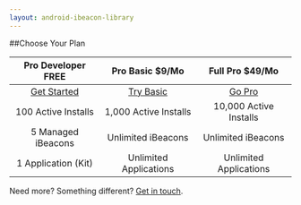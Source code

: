```yaml
---
layout: android-ibeacon-library
---
```


##Choose Your Plan

Pro Developer FREE  | Pro Basic $9/Mo       | Full Pro $49/Mo
:------------------:|:---------------------:|:---------:
<a href='http://www.proximitykit.com/android-download' class='btn-rad-blue'>Get Started</a>         | <a href='https://account.radiusnetworks.com/orders/new?sku=7&source=proximitykit&plan=android-developer' class='btn-rad-blue'>Try Basic</a>             | <a href='https://account.radiusnetworks.com/orders/new?sku=8&source=proximitykit&plan=android-developer' class='btn-rad-blue'>Go Pro</a>
100 Active Installs | 1,000 Active Installs | 10,000 Active Installs
5 Managed iBeacons  | Unlimited iBeacons    | Unlimited iBeacons
1 Application (Kit) | Unlimited Applications| Unlimited Applications

Need more? Something different? [Get in touch](http://radiusnetworks.com/sales-request.html).



